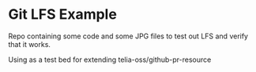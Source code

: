 # Git LFS Example

Repo containing some code and some JPG files to test out LFS and verify that it works.

Using as a test bed for extending telia-oss/github-pr-resource
